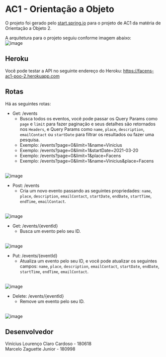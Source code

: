 # AC1 - Orientação a Objeto

O projeto foi gerado pelo [start.spring.io](https://start.spring.io/#!type=maven-project&language=java&platformVersion=2.4.4.RELEASE&packaging=jar&jvmVersion=11&groupId=com.h4ad&artifactId=ac1&name=ac1&description=O%20projeto%20de%20AC1%20de%20Orienta%C3%A7%C3%A3o%20a%20Objetos%20-%202&packageName=com.h4ad.ac1&dependencies=devtools,web,data-jpa,h2,postgresql,restdocs) para o projeto de AC1 da matéria de Orientação a Objeto 2.

A arquitetura para o projeto seguiu conforme imagem abaixo:
<br>
![image](https://user-images.githubusercontent.com/41178325/118742226-5d637800-b826-11eb-986a-6e428447a261.png)


## Heroku

Você pode testar a API no seguinte endereço do Heroku: <https://facens-ac1-poo-2.herokuapp.com>

## Rotas

Há as seguintes rotas:

- Get: /events
  - Busca todos os eventos, você pode passar os Query Params como `page` e `limit` para fazer paginação e seus detalhes são retornados nos `Headers`, e Query Params como `name`, `place`, `description`, `emailContact` ou `startDate` para filtrar os resultados ou fazer uma pesquisa.
  - Exemplo: /events?page=0&limit=1&name=Vinicius
  - Exemplo: /events?page=0&limit=1&startDate=2021-03-20
  - Exemplo: /events?page=0&limit=1&place=Facens
  - Exemplo: /events?page=0&limit=1&name=Vinicius&place=Facens
  <br>
![image](https://user-images.githubusercontent.com/41178325/118742133-28efbc00-b826-11eb-9ba9-f3f955df9275.png)

- Post: /events
  - Cria um novo evento passando as seguintes propriedades: `name`, `place`, `description`, `emailContact`, `startDate`, `endDate`, `startTime`, `endTime`, `emailContact`.
  <br>
![image](https://user-images.githubusercontent.com/41178325/118742106-1c6b6380-b826-11eb-9281-8fe2b00de8b3.png)

- Get: /events/{eventId}
  - Busca um evento pelo seu ID.
  <br>
![image](https://user-images.githubusercontent.com/41178325/118742153-360cab00-b826-11eb-9d82-5b27e64983f0.png)

- Put: /events/{eventId}
  - Atualiza um evento pelo seu ID, e você pode atualizar os seguintes campos: `name`, `place`, `description`, `emailContact`, `startDate`, `endDate`, `startTime`, `endTime`, `emailContact`.
  <br>
![image](https://user-images.githubusercontent.com/41178325/118742175-43299a00-b826-11eb-8e23-6761dc55fa7d.png)

- Delete: /events/{eventId}
  - Remove um evento pelo seu ID.
  <br>
![image](https://user-images.githubusercontent.com/41178325/118742190-4c1a6b80-b826-11eb-8054-a6f7e4ea9deb.png)


## Desenvolvedor

Vinícius Lourenço Claro Cardoso - 180618
<br>
Marcelo Zaguette Junior - 180998
